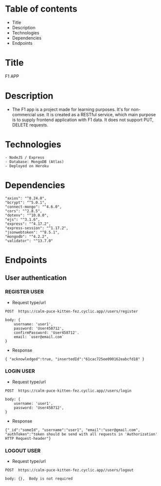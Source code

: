 # Table of contents

* Title
* Description
* Technologies
* Dependencies
* Endpoints

# Title
F1 APP

# Description
*  The F1 app is a project made for learning purposes. It's for non-commercial use. It is created as a RESTful service, which main purpose is to supply frontend application with F1 data. It does not support PUT, DELETE requests. 

# Technologies
    - NodeJS / Express
    - Database: MongoDB (Atlas)
    - Deployed on Heroku

# Dependencies
    "axios": "^0.24.0",
    "bcrypt": "^5.0.1",
    "connect-mongo": "^4.6.0",
    "cors": "^2.8.5",
    "dotenv": "^10.0.0",
    "ejs": "^3.1.6",
    "express": "^4.17.2",
    "express-session": "^1.17.2",
    "jsonwebtoken": "^8.5.1",
    "mongodb": "^4.2.2",
    "validator": "^13.7.0"

# Endpoints

## User authentication

### REGISTER USER

* Request type/url
```
POST  https://calm-puce-kitten-fez.cyclic.app//users/register

body: { 
    username: 'user1',
    password: 'User458712',
    confirmPassword: 'User458712'.
    email: `user@email.com`
}
```    
* Response

`
{
    "acknowledged":true,
    "insertedId":"61cac725ee090162eabcfd18"
}
`
### LOGIN USER

* Request type/url
```
POST  https://calm-puce-kitten-fez.cyclic.app//users/login

body: { 
    username: 'user1',
    password: 'User458712',
}
```    
* Response

`
{"_id":"someId",
"username":"user1",
"email":"user@gmail.com",
"authToken":"token should be send with all requests
in 'Authorization' HTTP Request-header"}
`


### LOGOUT USER

* Request type/url
```
POST  https://calm-puce-kitten-fez.cyclic.app//users/logout

body: {},  Body is not required
```    
